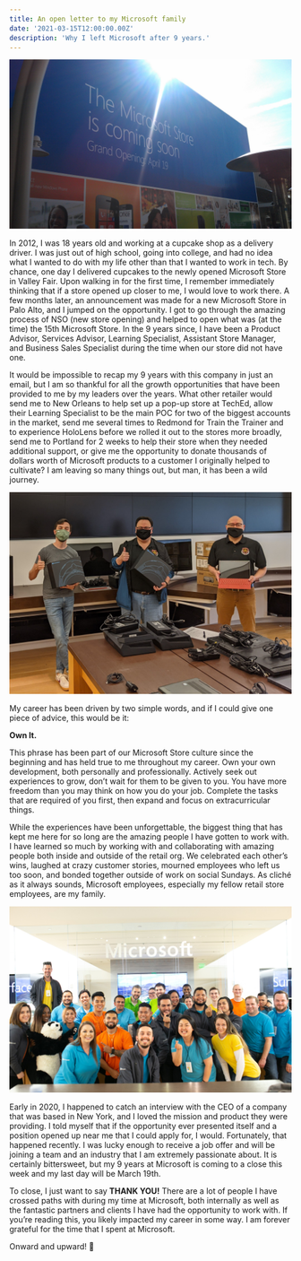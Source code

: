 ```yaml
---
title: An open letter to my Microsoft family
date: '2021-03-15T12:00:00.00Z'
description: 'Why I left Microsoft after 9 years.'
---
```


![The Microsoft Store in Palo Alto before its Grand Opening in April 2012](./nso.jpeg)

In 2012, I was 18 years old and working at a cupcake shop as a delivery driver. I was just out of high school, going into college, and had no idea what I wanted to do with my life other than that I wanted to work in tech. By chance, one day I delivered cupcakes to the newly opened Microsoft Store in Valley Fair. Upon walking in for the first time, I remember immediately thinking that if a store opened up closer to me, I would love to work there. A few months later, an announcement was made for a new Microsoft Store in Palo Alto, and I jumped on the opportunity. I got to go through the amazing process of NSO (new store opening) and helped to open what was (at the time) the 15th Microsoft Store. In the 9 years since, I have been a Product Advisor, Services Advisor, Learning Specialist, Assistant Store Manager, and Business Sales Specialist during the time when our store did not have one.

It would be impossible to recap my 9 years with this company in just an email, but I am so thankful for all the growth opportunities that have been provided to me by my leaders over the years. What other retailer would send me to New Orleans to help set up a pop-up store at TechEd, allow their Learning Specialist to be the main POC for two of the biggest accounts in the market, send me several times to Redmond for Train the Trainer and to experience HoloLens before we rolled it out to the stores more broadly, send me to Portland for 2 weeks to help their store when they needed additional support, or give me the opportunity to donate thousands of dollars worth of Microsoft products to a customer I originally helped to cultivate? I am leaving so many things out, but man, it has been a wild journey.

![Donating many Hololens, Surface, and other computers to a local school](./crosspoint.jpeg)

My career has been driven by two simple words, and if I could give one piece of advice, this would be it:

**Own It.**

This phrase has been part of our Microsoft Store culture since the beginning and has held true to me throughout my career. Own your own development, both personally and professionally. Actively seek out experiences to grow, don’t wait for them to be given to you. You have more freedom than you may think on how you do your job. Complete the tasks that are required of you first, then expand and focus on extracurricular things.

While the experiences have been unforgettable, the biggest thing that has kept me here for so long are the amazing people I have gotten to work with. I have learned so much by working with and collaborating with amazing people both inside and outside of the retail org. We celebrated each other’s wins, laughed at crazy customer stories, mourned employees who left us too soon, and bonded together outside of work on social Sundays. As cliché as it always sounds, Microsoft employees, especially my fellow retail store employees, are my family.

![A group photo featuring many members of my Microsofty Store Palo Alto team](./msft-team.jpeg)

Early in 2020, I happened to catch an interview with the CEO of a company that was based in New York, and I loved the mission and product they were providing. I told myself that if the opportunity ever presented itself and a position opened up near me that I could apply for, I would. Fortunately, that happened recently. I was lucky enough to receive a job offer and will be joining a team and an industry that I am extremely passionate about. It is certainly bittersweet, but my 9 years at Microsoft is coming to a close this week and my last day will be March 19th.

To close, I just want to say **THANK YOU!** There are a lot of people I have crossed paths with during my time at Microsoft, both internally as well as the fantastic partners and clients I have had the opportunity to work with. If you’re reading this, you likely impacted my career in some way. I am forever grateful for the time that I spent at Microsoft.

Onward and upward! 🚀
